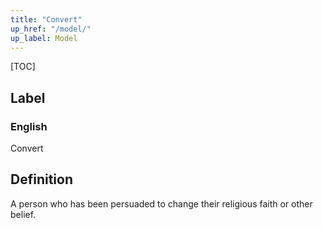 ```yaml
---
title: "Convert"
up_href: "/model/"
up_label: Model
---
```


[TOC]

## Label

### English
Convert


## Definition
A person who has been persuaded to change their religious faith or other belief. 


    
